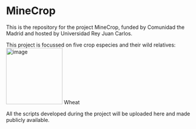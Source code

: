 # MineCrop

This is the repository for the project MineCrop, funded by Comunidad the Madrid and hosted by Universidad Rey Juan Carlos. 

This project is focussed on five crop especies and their wild relatives:
<img width="153" alt="image" src="https://github.com/user-attachments/assets/9e3b9bca-dd01-4c53-9979-e60fb3933745" />
Wheat

All the scripts developed during the project will be uploaded here and made publicly available.
